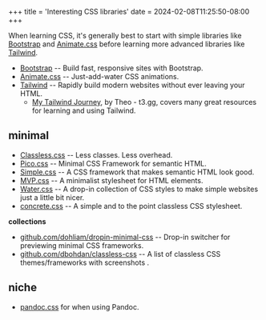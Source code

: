 +++
title = 'Interesting CSS libraries'
date = 2024-02-08T11:25:50-08:00
+++

When learning CSS, it's generally best to start with simple libraries like [Bootstrap](https://getbootstrap.com/) and [Animate.css](https://animate.style/) before learning more advanced libraries like [Tailwind](https://tailwindcss.com/).

* [Bootstrap](https://getbootstrap.com/) -- Build fast, responsive sites with Bootstrap.
* [Animate.css](https://animate.style/) -- Just-add-water CSS animations.
* [Tailwind](https://tailwindcss.com/) -- Rapidly build modern websites without ever leaving your HTML.
	* [My Tailwind Journey](https://www.youtube.com/watch?v=5MKw-wOpJR8), by Theo - t3․gg, covers many great resources for learning and using Tailwind.

## minimal

* [Classless.css](https://classless.de/) -- Less classes. Less overhead.
* [Pico.css](https://picocss.com/) -- Minimal CSS Framework for semantic HTML.
* [Simple.css](https://simplecss.org/) -- A CSS framework that makes semantic HTML look good.
* [MVP.css](https://andybrewer.github.io/mvp/) -- A minimalist stylesheet for HTML elements.
* [Water.css](https://watercss.kognise.dev/) -- A drop-in collection of CSS styles to make simple websites just a little bit nicer.
* [concrete.css](https://concrete.style/) -- A simple and to the point classless CSS stylesheet.

**collections**

* [github.com/dohliam/dropin-minimal-css](https://github.com/dohliam/dropin-minimal-css) -- Drop-in switcher for previewing minimal CSS frameworks.
* [github.com/dbohdan/classless-css](https://github.com/dbohdan/classless-css) -- A list of classless CSS themes/frameworks with screenshots .

## niche

* [pandoc.css](https://gist.github.com/killercup/5917178) for when using Pandoc.
